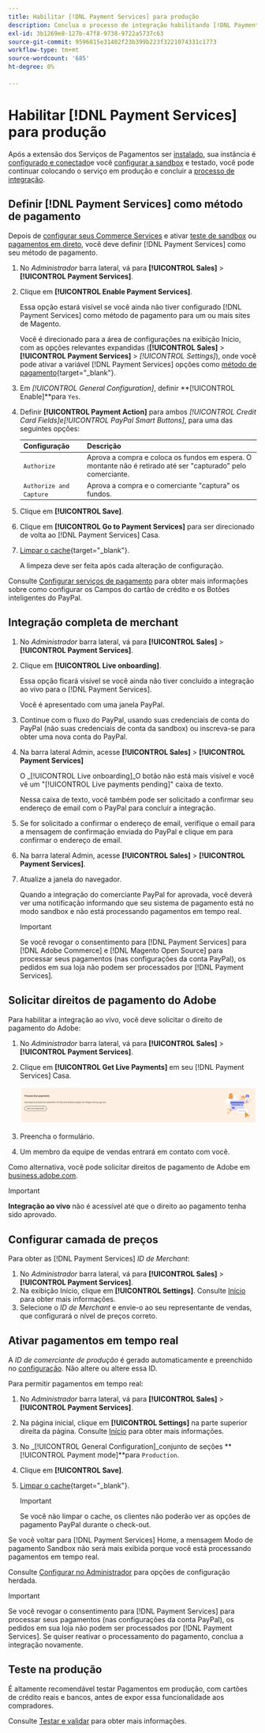 ```yaml
---
title: Habilitar [!DNL Payment Services] para produção
description: Conclua o processo de integração habilitando [!DNL Payment Services] para produção.
exl-id: 3b1269e8-127b-47f8-9738-9722a5737c63
source-git-commit: 9596815e31402f23b399b223f3221074331c1773
workflow-type: tm+mt
source-wordcount: '685'
ht-degree: 0%

---
```


# Habilitar [!DNL Payment Services] para produção

Após a extensão dos Serviços de Pagamentos ser [instalado](install.md), sua instância é [configurado e conectado](connect.md)e você [configurar a sandbox](sandbox.md) e testado, você pode continuar colocando o serviço em produção e concluir a [processo de integração](onboard.md).

## Definir [!DNL Payment Services] como método de pagamento

Depois de [configurar seus Commerce Services](connect.md#configure-commerce-services) e ativar [teste de sandbox](sandbox.md#enable-sandbox-testing) ou [pagamentos em direto](#enable-live-payments), você deve definir [!DNL Payment Services] como seu método de pagamento.

1. No _Administrador_ barra lateral, vá para **[!UICONTROL Sales]** > **[!UICONTROL Payment Services]**.
1. Clique em **[!UICONTROL Enable Payment Services]**.

   Essa opção estará visível se você ainda não tiver configurado [!DNL Payment Services] como método de pagamento para um ou mais sites de Magento.

   Você é direcionado para a área de configurações na exibição Início, com as opções relevantes expandidas (**[!UICONTROL Sales]** > **[!UICONTROL Payment Services]** > _[!UICONTROL Settings]_), onde você pode ativar a variável [!DNL Payment Services] opções como [método de pagamento](https://docs.magento.com/user-guide/configuration/sales/payment-methods.html){target=&quot;_blank&quot;}.

1. Em _[!UICONTROL General Configuration]_, definir **[!UICONTROL Enable]**para `Yes`.
1. Definir **[!UICONTROL Payment Action]** para ambos _[!UICONTROL Credit Card Fields]_e_[!UICONTROL PayPal Smart Buttons]_, para uma das seguintes opções:

   | Configuração | Descrição |
   |---|---|
   | `Authorize` | Aprova a compra e coloca os fundos em espera. O montante não é retirado até ser &quot;capturado&quot; pelo comerciante. |
   | `Authorize and Capture` | Aprova a compra e o comerciante &quot;captura&quot; os fundos. |

1. Clique em **[!UICONTROL Save]**.
1. Clique em **[!UICONTROL Go to Payment Services]** para ser direcionado de volta ao [!DNL Payment Services] Casa.
1. [Limpar o cache](https://docs.magento.com/user-guide/system/cache-management.html){target=&quot;_blank&quot;}.

   A limpeza deve ser feita após cada alteração de configuração.

Consulte [Configurar serviços de pagamento](settings.md) para obter mais informações sobre como configurar os Campos do cartão de crédito e os Botões inteligentes do PayPal.

## Integração completa de merchant

1. No _Administrador_ barra lateral, vá para **[!UICONTROL Sales]** > **[!UICONTROL Payment Services]**.
1. Clique em **[!UICONTROL Live onboarding]**.

   Essa opção ficará visível se você ainda não tiver concluído a integração ao vivo para o [!DNL Payment Services].

   Você é apresentado com uma janela PayPal.

1. Continue com o fluxo do PayPal, usando suas credenciais de conta do PayPal (não suas credenciais de conta da sandbox) ou inscreva-se para obter uma nova conta do PayPal.
1. Na barra lateral Admin, acesse **[!UICONTROL Sales]** > **[!UICONTROL Payment Services]**

   O _[!UICONTROL Live onboarding]_O botão não está mais visível e você vê um &quot;[!UICONTROL Live payments pending]&quot; caixa de texto.

   Nessa caixa de texto, você também pode ser solicitado a confirmar seu endereço de email com o PayPal para concluir a integração.

1. Se for solicitado a confirmar o endereço de email, verifique o email para a mensagem de confirmação enviada do PayPal e clique em para confirmar o endereço de email.
1. Na barra lateral Admin, acesse **[!UICONTROL Sales]** > **[!UICONTROL Payment Services]**.
1. Atualize a janela do navegador.

   Quando a integração do comerciante PayPal for aprovada, você deverá ver uma notificação informando que seu sistema de pagamento está no modo sandbox e não está processando pagamentos em tempo real.

   >[!IMPORTANT]
   >
   >Se você revogar o consentimento para [!DNL Payment Services] para [!DNL Adobe Commerce] e [!DNL Magento Open Source] para processar seus pagamentos (nas configurações da conta PayPal), os pedidos em sua loja não podem ser processados por [!DNL Payment Services].

## Solicitar direitos de pagamento do Adobe

Para habilitar a integração ao vivo, você deve solicitar o direito de pagamento do Adobe:

1. No _Administrador_ barra lateral, vá para **[!UICONTROL Sales]** > **[!UICONTROL Payment Services]**.
1. Clique em **[!UICONTROL Get Live Payments]** em seu [!DNL Payment Services] Casa.

   ![Solicitar direitos](assets/request-entitlements.png)

1. Preencha o formulário.
1. Um membro da equipe de vendas entrará em contato com você.

Como alternativa, você pode solicitar direitos de pagamento de Adobe em [business.adobe.com](https://business.adobe.com/resources/payment-services.html).

>[!IMPORTANT]
>
>**Integração ao vivo** não é acessível até que o direito ao pagamento tenha sido aprovado.

## Configurar camada de preços

Para obter as [!DNL Payment Services] _ID de Merchant_:


1. No _Administrador_ barra lateral, vá para **[!UICONTROL Sales]** > **[!UICONTROL Payment Services]**.
1. Na exibição Início, clique em **[!UICONTROL Settings]**. Consulte [Início](payments-home.md) para obter mais informações.
1. Selecione o _ID de Merchant_ e envie-o ao seu representante de vendas, que configurará o nível de preços correto.

## Ativar pagamentos em tempo real

A _ID de comerciante de produção_ é gerado automaticamente e preenchido no [configuração](configure-admin.md). Não altere ou altere essa ID.

Para permitir pagamentos em tempo real:

1. No _Administrador_ barra lateral, vá para **[!UICONTROL Sales]** > **[!UICONTROL Payment Services]**.
1. Na página inicial, clique em **[!UICONTROL Settings]** na parte superior direita da página. Consulte [Início](payments-home.md) para obter mais informações.
1. No _[!UICONTROL General Configuration]_conjunto de seções **[!UICONTROL Payment mode]**para `Production`.
1. Clique em **[!UICONTROL Save]**.
1. [Limpar o cache](https://docs.magento.com/user-guide/system/cache-management.html){target=&quot;_blank&quot;}.

   >[!IMPORTANT]
   >
   >Se você não limpar o cache, os clientes não poderão ver as opções de pagamento PayPal durante o check-out.

Se você voltar para [!DNL Payment Services] Home, a mensagem Modo de pagamento Sandbox não será mais exibida porque você está processando pagamentos em tempo real.

Consulte [Configurar no Administrador](configure-admin.md) para opções de configuração herdada.

>[!IMPORTANT]
>
>Se você revogar o consentimento para [!DNL Payment Services] para processar seus pagamentos (nas configurações da conta PayPal), os pedidos em sua loja não podem ser processados por [!DNL Payment Services]. Se quiser reativar o processamento do pagamento, conclua a integração novamente.

## Teste na produção

É altamente recomendável testar Pagamentos em produção, com cartões de crédito reais e bancos, antes de expor essa funcionalidade aos compradores.

Consulte [Testar e validar](test-validate.md) para obter mais informações.
